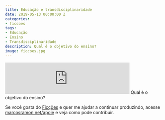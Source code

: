 ```yaml
---
title: Educação e transdisciplinaridade
date: 2019-05-13 00:00:00 Z
categories:
- ficcoes
tags:
- Educação
- Ensino
- Transdisciplinaridade
description: Qual é o objetivo do ensino?
image: ficcoes.jpg
---
```


<iframe src="https://anchor.fm/podcastficcoes/embed/episodes/Educao-e-transdisciplinaridade-e414d6" height="102px" width="400px" frameborder="0" scrolling="no"></iframe>
Qual é o objetivo do ensino?
 
Se você gosta do [Ficções](https://marcosramon.net/ficcoes/) e quer me ajudar a continuar produzindo, acesse [marcosramon.net/apoie](https://marcosramon.net/apoie/) e veja como pode contribuir. 
